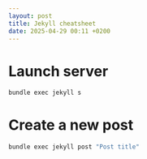 ```yaml
---
layout: post
title: Jekyll cheatsheet
date: 2025-04-29 00:11 +0200
---
```



# Launch server
```bash
bundle exec jekyll s
```

# Create a new post
```bash
bundle exec jekyll post "Post title"
```